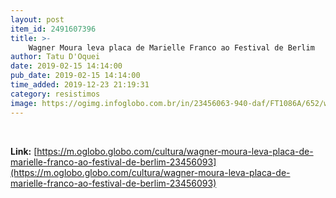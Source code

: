 ```yaml
---
layout: post
item_id: 2491607396
title: >-
    Wagner Moura leva placa de Marielle Franco ao Festival de Berlim
author: Tatu D'Oquei
date: 2019-02-15 14:14:00
pub_date: 2019-02-15 14:14:00
time_added: 2019-12-23 21:19:31
category: resistimos
image: https://ogimg.infoglobo.com.br/in/23456063-940-daf/FT1086A/652/wagner-moura-margihella.jpg
---
```


 

**Link:** [https://m.oglobo.globo.com/cultura/wagner-moura-leva-placa-de-marielle-franco-ao-festival-de-berlim-23456093](https://m.oglobo.globo.com/cultura/wagner-moura-leva-placa-de-marielle-franco-ao-festival-de-berlim-23456093)

